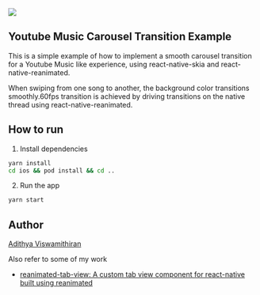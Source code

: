 <a href="https://www.youtube.com/watch?v=u8-dyjjUIio&ab_channel=Adithya">
  <img src="./assets/youtube-music.gif">
</a>

## Youtube Music Carousel Transition Example

This is a simple example of how to implement a smooth carousel transition for a Youtube Music like experience, using react-native-skia and react-native-reanimated.

When swiping from one song to another, the background color transitions smoothly.60fps transition is achieved by driving transitions on the native thread using react-native-reanimated.

## How to run

1. Install dependencies

```bash
yarn install
cd ios && pod install && cd ..
```

2. Run the app

```bash
yarn start
```

## Author

[Adithya Viswamithiran](https://github.com/adithyavis)

Also refer to some of my work

- [reanimated-tab-view: A custom tab view component for react-native built using reanimated](https://github.com/adithyavis/reanimated-tab-view)
